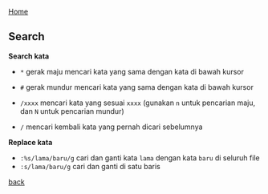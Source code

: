 [Home](../)

## Search
**Search kata**
- `*` gerak maju mencari kata yang sama dengan kata di bawah kursor
- `#` gerak mundur mencari kata yang sama dengan kata di bawah kursor

- `/xxxx` mencari kata yang sesuai `xxxx` (gunakan `n` untuk pencarian maju, dan `N` untuk pencarian mundur)
- `/` mencari kembali kata yang pernah dicari sebelumnya

**Replace kata**
- `:%s/lama/baru/g` cari dan ganti kata `lama` dengan kata `baru` di seluruh file
- `:s/lama/baru/g` cari dan ganti di satu baris

[back](./)
